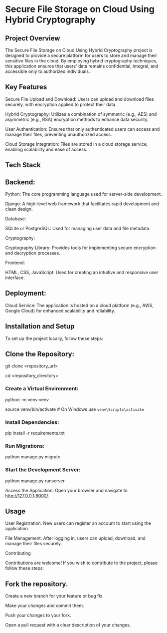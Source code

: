 # Secure File Storage on Cloud Using Hybrid Cryptography

## Project Overview

The Secure File Storage on Cloud Using Hybrid Cryptography project is designed to provide a secure platform for users to store and manage their sensitive files in the cloud. By employing hybrid cryptography techniques, this application ensures that users' data remains confidential, integral, and accessible only to authorized individuals.

## Key Features
Secure File Upload and Download: Users can upload and download files securely, with encryption applied to protect their data.

Hybrid Cryptography: Utilizes a combination of symmetric (e.g., AES) and asymmetric (e.g., RSA) encryption methods to enhance data security.

User Authentication: Ensures that only authenticated users can access and manage their files, preventing unauthorized access.

Cloud Storage Integration: Files are stored in a cloud storage service, enabling scalability and ease of access.

## Tech Stack
## Backend:
Python: The core programming language used for server-side development.

Django: A high-level web framework that facilitates rapid development and clean design.

Database:

SQLite or PostgreSQL: Used for managing user data and file metadata.

Cryptography:

Cryptography Library: Provides tools for implementing secure encryption and decryption processes.

Frontend:

HTML, CSS, JavaScript: Used for creating an intuitive and responsive user interface.

## Deployment:

Cloud Service: The application is hosted on a cloud platform (e.g., AWS, Google Cloud) for enhanced scalability and reliability.

## Installation and Setup

To set up the project locally, follow these steps:

## Clone the Repository:

git clone <repository_url>

cd <repository_directory>

### Create a Virtual Environment:

python -m venv venv

source venv/bin/activate  # On Windows use `venv\Scripts\activate`

### Install Dependencies:

pip install -r requirements.txt

### Run Migrations:

python manage.py migrate

### Start the Development Server:

python manage.py runserver

Access the Application: Open your browser and navigate to http://127.0.0.1:8000/.

## Usage

User Registration: New users can register an account to start using the application.

File Management: After logging in, users can upload, download, and manage their files securely.

Contributing

Contributions are welcome! If you wish to contribute to the project, please follow these steps:

## Fork the repository.

Create a new branch for your feature or bug fix.

Make your changes and commit them.

Push your changes to your fork.

Open a pull request with a clear description of your changes.

